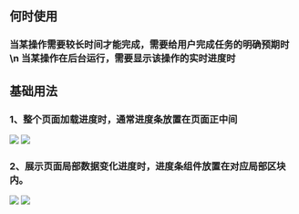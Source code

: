 ## 何时使用

### 当某操作需要较长时间才能完成，需要给用户完成任务的明确预期时\n 当某操作在后台运行，需要显示该操作的实时进度时

## 基础用法

### 1、整个页面加载进度时，通常进度条放置在页面正中间

![](001)
![](002)

### 2、展示页面局部数据变化进度时，进度条组件放置在对应局部区块内。

![](003)
![](004)
